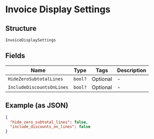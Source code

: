 
# Invoice Display Settings

## Structure

`InvoiceDisplaySettings`

## Fields

| Name | Type | Tags | Description |
|  --- | --- | --- | --- |
| `HideZeroSubtotalLines` | `bool?` | Optional | - |
| `IncludeDiscountsOnLines` | `bool?` | Optional | - |

## Example (as JSON)

```json
{
  "hide_zero_subtotal_lines": false,
  "include_discounts_on_lines": false
}
```

